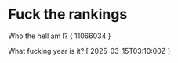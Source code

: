 # Fuck the rankings

Who the hell am I?
{ 11066034 }

What fucking year is it?
[ 2025-03-15T03:10:00Z ]
